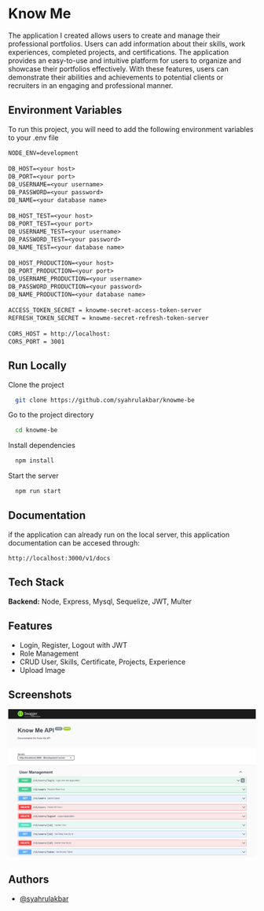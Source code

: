 # Know Me

The application I created allows users to create and manage their professional portfolios. Users can add information about their skills, work experiences, completed projects, and certifications. The application provides an easy-to-use and intuitive platform for users to organize and showcase their portfolios effectively. With these features, users can demonstrate their abilities and achievements to potential clients or recruiters in an engaging and professional manner.

## Environment Variables

To run this project, you will need to add the following environment variables to your .env file

```
NODE_ENV=development

DB_HOST=<your host>
DB_PORT=<your port>
DB_USERNAME=<your username>
DB_PASSWORD=<your password>
DB_NAME=<your database name>

DB_HOST_TEST=<your host>
DB_PORT_TEST=<your port>
DB_USERNAME_TEST=<your username>
DB_PASSWORD_TEST=<your password>
DB_NAME_TEST=<your database name>

DB_HOST_PRODUCTION=<your host>
DB_PORT_PRODUCTION=<your port>
DB_USERNAME_PRODUCTION=<your username>
DB_PASSWORD_PRODUCTION=<your password>
DB_NAME_PRODUCTION=<your database name>

ACCESS_TOKEN_SECRET = knowme-secret-access-token-server
REFRESH_TOKEN_SECRET = knowme-secret-refresh-token-server

CORS_HOST = http://localhost:
CORS_PORT = 3001
```

## Run Locally

Clone the project

```bash
  git clone https://github.com/syahrulakbar/knowme-be
```

Go to the project directory

```bash
  cd knowme-be
```

Install dependencies

```bash
  npm install
```

Start the server

```bash
  npm run start
```

## Documentation

if the application can already run on the local server,
this application documentation can be accesed through:

```
http://localhost:3000/v1/docs
```

## Tech Stack

**Backend:** Node, Express, Mysql, Sequelize, JWT, Multer

## Features

- Login, Register, Logout with JWT
- Role Management
- CRUD User, Skills, Certificate, Projects, Experience
- Upload Image

## Screenshots

![Swagger](public/images/screencapture-localhost-3000-v1-docs-2023-06-02-15_36_42.png)

## Authors

- [@syahrulakbar](https://github.com/syahrulakbar)

